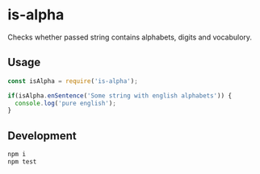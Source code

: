 # is-alpha

Checks whether passed string contains alphabets, digits and vocabulory.

## Usage
```js
const isAlpha = require('is-alpha');

if(isAlpha.enSentence('Some string with english alphabets')) {
  console.log('pure english');
}
```
## Development
```bash
npm i
npm test
```
